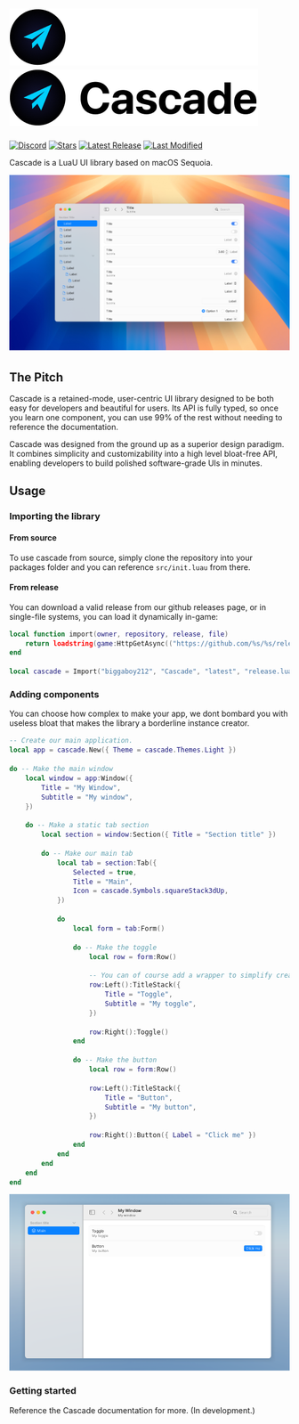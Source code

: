# ![Cascade span dark](assets/cascade_span_dark.png#gh-dark-mode-only) ![Cascade span light](assets/cascade_span_light.png#gh-light-mode-only)

[stars]: https://github.com/biggaboy212/Cascade/stargazers
[lastrel]: https://github.com/biggaboy212/Cascade/releases/latest
[lastcom]: https://github.com/biggaboy212/Cascade/commits
[disc]: https://discord.gg/2cB4vBAEWk

[badges/stars]: https://img.shields.io/github/stars/biggaboy212/Cascade?label=Stars&logo=GitHub
[badges/lastrel]: https://img.shields.io/github/v/release/biggaboy212/Cascade?label=Latest%20Release
[badges/lastcom]: https://img.shields.io/github/last-commit/biggaboy212/Cascade?label=Last%20Modifed
[badges/disc]: https://img.shields.io/discord/1384338360012898406?&label=Discord

[![Discord][badges/disc]][disc]
[![Stars][badges/stars]][stars]
[![Latest Release][badges/lastrel]][lastrel]
[![Last Modified][badges/lastcom]][lastcom]

Cascade is a LuaU UI library based on macOS Sequoia.

![Cascade](assets/cascade_show.png)

## The Pitch

Cascade is a retained-mode, user-centric UI library designed to be both easy for developers and beautiful for users. Its API is fully typed, so once you learn one component, you can use 99% of the rest without needing to reference the documentation.

Cascade was designed from the ground up as a superior design paradigm. It combines simplicity and customizability into a high level bloat-free API, enabling developers to build polished software-grade UIs in minutes.

## Usage

### Importing the library

#### From source

To use cascade from source, simply clone the repository into your packages folder and you can reference `src/init.luau` from there.

#### From release

You can download a valid release from our github releases page, or in single-file systems, you can load it dynamically in-game:

```lua
local function import(owner, repository, release, file)
    return loadstring(game:HttpGetAsync(("https://github.com/%s/%s/releases/%s/download/%s"):format(owner, repository, release, file)), file)()
end

local cascade = Import("biggaboy212", "Cascade", "latest", "release.luau")
```

### Adding components

You can choose how complex to make your app, we dont bombard you with useless bloat that makes the library a borderline instance creator.

```lua
-- Create our main application.
local app = cascade.New({ Theme = cascade.Themes.Light })

do -- Make the main window
    local window = app:Window({
        Title = "My Window",
        Subtitle = "My window",
    })

    do -- Make a static tab section
        local section = window:Section({ Title = "Section title" })

        do -- Make our main tab
            local tab = section:Tab({
                Selected = true,
                Title = "Main",
                Icon = cascade.Symbols.squareStack3dUp,
            })

            do
                local form = tab:Form()
            
                do -- Make the toggle
                    local row = form:Row()

                    -- You can of course add a wrapper to simplify creating page components if you only want a title stack and a component to go along.
                    row:Left():TitleStack({
                        Title = "Toggle",
                        Subtitle = "My toggle",
                    })

                    row:Right():Toggle()
                end

                do -- Make the button
                    local row = form:Row()

                    row:Left():TitleStack({
                        Title = "Button",
                        Subtitle = "My button",
                    })

                    row:Right():Button({ Label = "Click me" })
                end
            end
        end
    end
end
```

![Showcase application](assets/demoapp.png)

### Getting started

Reference the Cascade documentation for more. (In development.)
